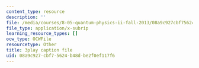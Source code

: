 ```yaml
---
content_type: resource
description: ''
file: /media/courses/8-05-quantum-physics-ii-fall-2013/08a9c927cbf75624b48dbe2f0ef117f6_jjZM88ku-7k.vtt
file_type: application/x-subrip
learning_resource_types: []
ocw_type: OCWFile
resourcetype: Other
title: 3play caption file
uid: 08a9c927-cbf7-5624-b48d-be2f0ef117f6
---
```

